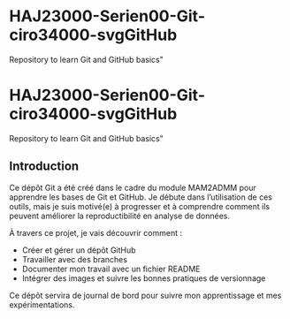 # HAJ23000-Serien00-Git-ciro34000-svgGitHub
Repository to learn Git and GitHub basics"
# HAJ23000-Serien00-Git-ciro34000-svgGitHub
Repository to learn Git and GitHub basics"
## Introduction

Ce dépôt Git a été créé dans le cadre du module MAM2ADMM pour apprendre les bases de Git et GitHub. Je débute dans l’utilisation de ces outils, mais je suis motivé(e) à progresser et à comprendre comment ils peuvent améliorer la reproductibilité en analyse de données.

À travers ce projet, je vais découvrir comment :
- Créer et gérer un dépôt GitHub
- Travailler avec des branches
- Documenter mon travail avec un fichier README
- Intégrer des images et suivre les bonnes pratiques de versionnage

Ce dépôt servira de journal de bord pour suivre mon apprentissage et mes expérimentations.
